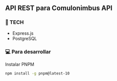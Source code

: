 ## API REST para Comulonimbus API

### 🔨 TECH

- Express.js
- PostgreSQL

### 💻 Para desarrollar

Instalar PNPM

```bash
npm install -g pnpm@latest-10
```